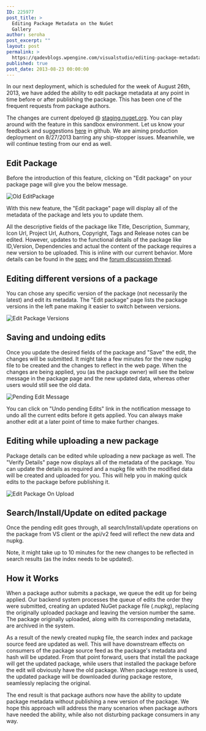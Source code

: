 ```yaml
---
ID: 225977
post_title: >
  Editing Package Metadata on the NuGet
  Gallery
author: seroha
post_excerpt: ""
layout: post
permalink: >
  https://qadevblogs.wpengine.com/visualstudio/editing-package-metadata-on-the-nuget-gallery/
published: true
post_date: 2013-08-23 00:00:00
---
```

In our next deployment, which is scheduled for the week of August 26th, 2013, we have added the ability to edit package metadata at any point in time before or after publishing the package. This has been one of the frequent requests from package authors.

The changes are current dpeloyed @ [staging.nuget.org][1]. You can play around with the feature in this sandbox environment. Let us know your feedback and suggestions [here][2] in github. We are aiming production deployment on 8/27/2013 barring any ship-stopper issues. Meanwhile, we will continue testing from our end as well.

## Edit Package

Before the introduction of this feature, clicking on "Edit package" on your package page will give you the below message.

![Old EditPackage][3]

With this new feature, the "Edit package" page will display all of the metadata of the package and lets you to update them.

All the descriptive fields of the package like Title, Description, Summary, Icon Url, Project Url, Authors, Copyright, Tags and Release notes can be edited. However, updates to the functional details of the package like ID,Version, Dependencies and actual the content of the package requires a new version to be uploaded. This is inline with our current behavior. More details can be found in the [spec][4] and the [forum discussion thread][5].

## Editing different versions of a package

You can chose any specific version of the package (not necessarily the latest) and edit its metadata. The "Edit package" page lists the package versions in the left pane making it easier to switch between versions.

![Edit Package Versions][6]

## Saving and undoing edits

Once you update the desired fields of the package and "Save" the edit, the changes will be submitted. It might take a few minutes for the new nupkg file to be created and the changes to reflect in the web page. When the changes are being applied, you (as the package owner) will see the below message in the package page and the new updated data, whereas other users would still see the old data.

![Pending Edit Message][7]

You can click on "Undo pending Edits" link in the notification message to undo all the current edits before it gets applied. You can always make another edit at a later point of time to make further changes.

## Editing while uploading a new package

Package details can be edited while uploading a new package as well. The "Verify Details" page now displays all of the metadata of the package. You can update the details as required and a nupkg file with the modified data will be created and uploaded for you. This will help you in making quick edits to the package before publishing it.

![Edit Package On Upload][8]

## Search/Install/Update on edited package

Once the pending edit goes through, all search/Install/update operations on the package from VS client or the api/v2 feed will reflect the new data and nupkg.

Note, it might take up to 10 minutes for the new changes to be reflected in search results (as the index needs to be updated).

## How it Works

When a package author submits a package, we queue the edit up for being applied. Our backend system processes the queue of edits the order they were submitted, creating an updated NuGet package file (.nupkg), replacing the originally uploaded package and leaving the version number the same. The package originally uploaded, along with its corresponding metadata, are archived in the system.

As a result of the newly created nupkg file, the search index and package source feed are updated as well. This will have downstream effects on consumers of the package source feed as the package's metadata and hash will be updated. From that point forward, users that install the package will get the updated package, while users that installed the package before the edit will obviously have the old package. When package restore is used, the updated package will be downloaded during package restore, seamlessly replacing the original.

The end result is that package authors now have the ability to update package metadata without publishing a new version of the package. We hope this approach will address the many scenarios when package authors have needed the ability, while also not disturbing package consumers in any way.

 [1]: https://staging.nuget.org
 [2]: https://github.com/NuGet/NuGetGallery/issues
 [3]: https://devblogs.microsoft.com/nuget/wp-content/uploads/sites/49/2019/05/Old-EditPackage.png
 [4]: http://docs.nuget.org/docs/working-specs/editing-package-descriptions
 [5]: https://github.com/NuGet/NuGetGallery/issues/807
 [6]: https://devblogs.microsoft.com/nuget/wp-content/uploads/sites/49/2019/05/Edit-Package-Versions.png
 [7]: https://devblogs.microsoft.com/nuget/wp-content/uploads/sites/49/2019/05/Pending-Edit-Message.png
 [8]: https://devblogs.microsoft.com/nuget/wp-content/uploads/sites/49/2019/05/Edit-Package-On-Upload.png